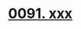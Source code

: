# [0091. xxx](https://github.com/Tdahuyou/TNotes.react/tree/main/0091.%20xxx)

<!-- region:toc -->

<!-- endregion:toc -->
